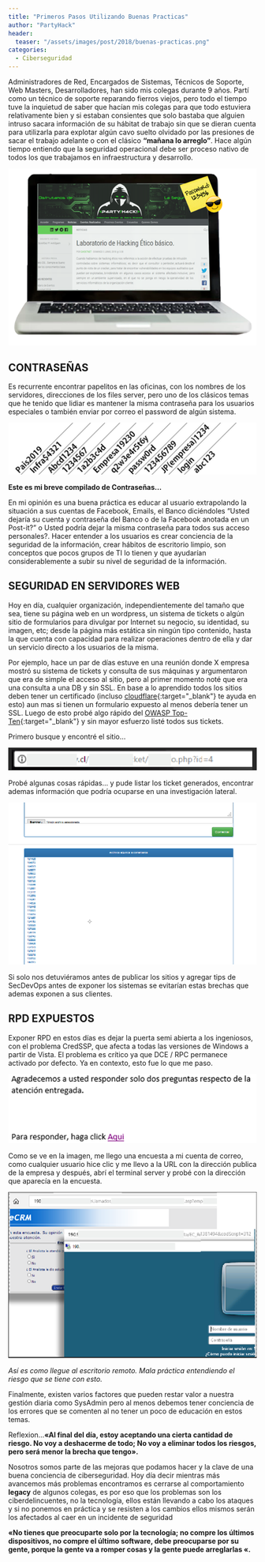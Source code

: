 ```yaml
---
title: "Primeros Pasos Utilizando Buenas Practicas"
author: "PartyHack"
header: 
  teaser: "/assets/images/post/2018/buenas-practicas.png"
categories:
  - Ciberseguridad
---
```


Administradores de Red, Encargados de Sistemas, Técnicos de Soporte, Web Masters, Desarrolladores, han sido mis colegas durante 9 años. Partí como un técnico de soporte reparando fierros viejos, pero todo el tiempo tuve la inquietud de saber que hacían mis colegas para que todo estuviera relativamente bien y si estaban consientes que solo bastaba que alguien intruso sacara información de su hábitat de trabajo sin que se dieran cuenta para utilizarla para explotar algún cavo suelto olvidado por las presiones de sacar el trabajo adelante o con el clásico **“mañana lo arreglo”**. Hace algún tiempo entiendo que la seguridad operacional debe ser proceso nativo de todos los que trabajamos en infraestructura y desarrollo.

![BUENAS PRACTICAS 1](/assets/images/post/2018/buenas-practicas.png)

## CONTRASEÑAS

Es recurrente encontrar papelitos en las oficinas, con los nombres de los servidores, direcciones de los files server, pero uno de los clásicos temas que he tenido que lidiar es mantener la misma contraseña para los usuarios especiales o también enviar por correo el password de algún sistema.

![BUENAS PRACTICAS 2](/assets/images/post/2018/contrasenas.jpg)

**Este es mi breve compilado de Contraseñas…**

En mi opinión es una buena práctica es educar al usuario extrapolando la situación a sus cuentas de Facebook, Emails, el Banco diciéndoles “Usted dejaría su cuenta y contraseña del Banco o de la Facebook anotada en un Post-it?” o Usted podría dejar la misma contraseña para todos sus acceso personales?. Hacer entender a los usuarios es crear conciencia de la seguridad de la información, crear hábitos de escritorio limpio, son conceptos que pocos grupos de TI lo tienen y que ayudarían considerablemente a subir su nivel de seguridad de la información.

## SEGURIDAD EN SERVIDORES WEB

Hoy en día, cualquier organización, independientemente del tamaño que sea, tiene su página web en un wordpress, un sistema de tickets o algún sitio de formularios para divulgar por Internet su negocio, su identidad, su imagen, etc; desde la página más estática sin ningún tipo contenido, hasta la que cuenta con capacidad para realizar operaciones dentro de ella y dar un servicio directo a los usuarios de la misma.

Por ejemplo, hace un par de días estuve en una reunión donde X empresa mostró su sistema de tickets y consulta de sus máquinas y argumentaron que era de simple el acceso al sitio, pero al primer momento noté que era una consulta a una DB y sin SSL. En base a lo aprendido todos los sitios deben tener un certificado (incluso [cloudflare](https://www.cloudflare.com/integrations/wordpress/free-ssl-certificate-wordpress/){:target="_blank"} te ayuda en esto) aun mas si tienen un formulario expuesto al menos debería tener un SSL. Luego de esto probé algo rápido del [OWASP Top-Ten](https://www.owasp.org/index.php/Top_10-2017_Top_10){:target="_blank"} y sin mayor esfuerzo listé todos sus tickets.

Primero busque y encontré el sitio…

![BUENAS PRACTICAS 3](/assets/images/post/2018/url.png)

Probé algunas cosas rápidas… y pude listar los ticket generados, encontrar ademas información que podría ocuparse en una investigación lateral.

![BUENAS PRACTICAS 4](/assets/images/post/2018/list.png)

Si solo nos detuviéramos antes de publicar los sitios y agregar tips de SecDevOps antes de exponer los sistemas se evitarían estas brechas que ademas exponen a sus clientes.

## RPD EXPUESTOS

Exponer RPD en estos días es dejar la puerta semi abierta a los ingeniosos, con el problema CredSSP, que afecta a todas las versiones de Windows a partir de Vista. El problema es crítico ya que DCE / RPC permanece activado por defecto. Ya en contexto, esto fue lo que me paso.

![BUENAS PRACTICAS 5](/assets/images/post/2018/enc.png)

Como se ve en la imagen, me llego una encuesta a mi cuenta de correo, como cualquier usuario hice clic y me llevo a la URL con la dirección publica de la empresa y después, abrí el terminal server y probé con la dirección que aparecía en la encuesta.

![BUENAS PRACTICAS 5](/assets/images/post/2018/terminal.png)

*Así es como llegue al escritorio remoto. Mala práctica entendiendo el riesgo que se tiene con esto.*

Finalmente, existen varios factores que pueden restar valor a nuestra gestión diaria como SysAdmin pero al menos debemos tener conciencia de los errores que se comenten al no tener un poco de educación en estos temas.

Reflexion…**«Al final del día, estoy aceptando una cierta cantidad de riesgo. No voy a deshacerme de todo; No voy a eliminar todos los riesgos, pero será menor la brecha que tengo».**

Nosotros somos parte de las mejoras que podamos hacer y la clave de una buena conciencia de ciberseguridad. Hoy día decir mientras más avancemos más problemas encontramos es cerrarse al comportamiento **legacy** de algunos colegas, es por eso que los problemas son los ciberdelincuentes, no la tecnología, ellos están llevando a cabo los ataques y si no ponemos en práctica y se resisten a los cambios ellos mismos serán los afectados al caer en un incidente de seguridad

**«No tienes que preocuparte solo por la tecnología; no compre los últimos dispositivos, no compre el último software, debe preocuparse por su gente, porque la gente va a romper cosas y la gente puede arreglarlas «.**

